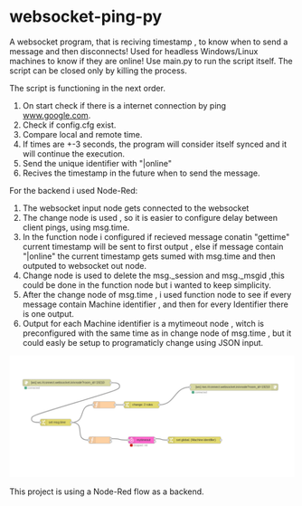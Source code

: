 # websocket-ping-py 
A websocket program, that is reciving timestamp , to know when to send a message and then disconnects! 
Used for headless Windows/Linux machines to know if they are online!
Use main.py to run the script itself.
The script can be closed only by killing the process.

The script is functioning in the next order.
1. On start check if there is a internet connection by ping www.google.com.
2. Check if config.cfg exist.
3. Compare local and remote time.
4. If times are +-3 seconds, the program will consider itself synced and it will continue the execution.
5. Send the unique identifier with "|online"
6. Recives the timestamp in the future when to send the message.

For the backend i used Node-Red:
1. The websocket input node gets connected to the websocket
2. The change node is used , so it is easier to configure delay between client pings, using msg.time.
3. In the function node i configured if recieved message conatin "gettime" current timestamp will be sent to first output , else if message contain "|online" the current timestamp gets sumed with msg.time and then outputed to websocket out node.
4. Change node is used to delete the msg._session and msg._msgid ,this could be done in the function node but i wanted to keep simplicity.
5. After the change node of msg.time , i used function node to see if every message contain Machine identifier , and then for every Identifier there is one output.
6. Output for each Machine identifier is a mytimeout node , witch is preconfigured with the same time as in change node of msg.time , but it could easly be setup to programaticly change using JSON input.



<p align="center">
  <img src="https://raw.githubusercontent.com/lizzardguki/websocket-ping-py/master/Node-red.png" width="800" title="hover text">

</p>


This project is using a Node-Red flow as a backend.

